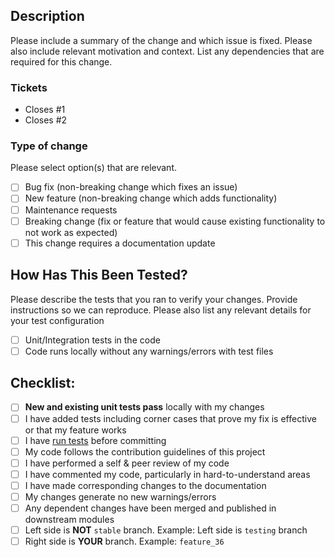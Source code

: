 ## Description

Please include a summary of the change and which issue is fixed. Please also include relevant motivation and context. List any dependencies that are required for this change.

### Tickets
- Closes #1
- Closes #2

### Type of change

Please select option(s) that are relevant.

- [ ] Bug fix (non-breaking change which fixes an issue)
- [ ] New feature (non-breaking change which adds functionality)
- [ ] Maintenance requests
- [ ] Breaking change (fix or feature that would cause existing functionality to not work as expected)
- [ ] This change requires a documentation update

## How Has This Been Tested?

Please describe the tests that you ran to verify your changes. Provide instructions so we can reproduce. Please also list any relevant details for your test configuration

- [ ] Unit/Integration tests in the code
- [ ] Code runs locally without any warnings/errors with test files

## Checklist:

- [ ] **New and existing unit tests pass** locally with my changes
- [ ] I have added tests including corner cases that prove my fix is effective or that my feature works
- [ ] I have [run tests](/bin/run_tests.sh) before committing
- [ ] My code follows the contribution guidelines of this project
- [ ] I have performed a self & peer review of my code
- [ ] I have commented my code, particularly in hard-to-understand areas
- [ ] I have made corresponding changes to the documentation
- [ ] My changes generate no new warnings/errors
- [ ] Any dependent changes have been merged and published in downstream modules
- [ ] Left side is **NOT** `stable` branch. Example: Left side is `testing` branch
- [ ] Right side is **YOUR** branch. Example: `feature_36`
